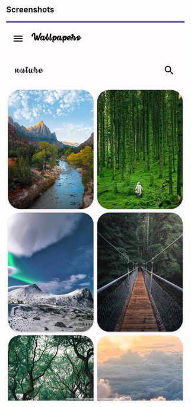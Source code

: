 
## Screenshots

![App Screenshot](https://github.com/ravibodara007/App_SS/blob/main/Wallpaperapp.jpg)






